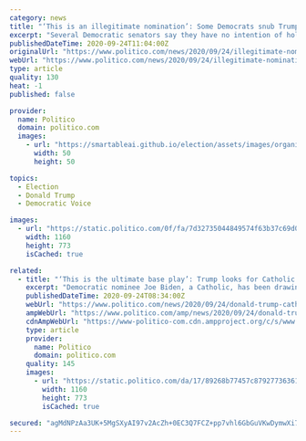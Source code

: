 ```yaml
---
category: news
title: "‘This is an illegitimate nomination’: Some Democrats snub Trump's pick"
excerpt: "Several Democratic senators say they have no intention of holding a traditional meeting with Trump's nominee to the Supreme Court."
publishedDateTime: 2020-09-24T11:04:00Z
originalUrl: "https://www.politico.com/news/2020/09/24/illegitimate-nominationdemocrats-snub-trumps-pick-420712"
webUrl: "https://www.politico.com/news/2020/09/24/illegitimate-nominationdemocrats-snub-trumps-pick-420712"
type: article
quality: 130
heat: -1
published: false

provider:
  name: Politico
  domain: politico.com
  images:
    - url: "https://smartableai.github.io/election/assets/images/organizations/politico.com-50x50.jpg"
      width: 50
      height: 50

topics:
  - Election
  - Donald Trump
  - Democratic Voice

images:
  - url: "https://static.politico.com/0f/fa/7d32735044849574f63b37c69d07/webp.net-resizeimage%20(35).jpg"
    width: 1160
    height: 773
    isCached: true

related:
  - title: "‘This is the ultimate base play’: Trump looks for Catholic vote from Court fight"
    excerpt: "Democratic nominee Joe Biden, a Catholic, has been drawing swaths of white Catholic voters who picked Trump in 2016. Now, Trump allies see an opening in the battle over a Court seat."
    publishedDateTime: 2020-09-24T08:34:00Z
    webUrl: "https://www.politico.com/news/2020/09/24/donald-trump-catholic-vote-court-fight-420935"
    ampWebUrl: "https://www.politico.com/amp/news/2020/09/24/donald-trump-catholic-vote-court-fight-420935"
    cdnAmpWebUrl: "https://www-politico-com.cdn.ampproject.org/c/s/www.politico.com/amp/news/2020/09/24/donald-trump-catholic-vote-court-fight-420935"
    type: article
    provider:
      name: Politico
      domain: politico.com
    quality: 145
    images:
      - url: "https://static.politico.com/da/17/89268b77457c8792773636190c2c/gettyimages-1269389480-1.jpg"
        width: 1160
        height: 773
        isCached: true

secured: "agMdNPzAa3UK+5MgSXyAI97v2AcZh+0EC3Q7FCZ+pp7vhl6GbGuVKwDymwXi76uRRIOyPuBzV1b1Elpw6ZydxZrhwO5/jsbAecUrf+aTvXKdijh/ki3U0SeCG4tRhCdiN3AIKWGYm4lFdB4l6vmyqtC+rXB1hGfCUh3BThxkiskfZGgMWnLR0cjmNjNzW71OdNnM+pctV4PuvTP52ajjTbmfImo2rIKHKQUF2zDAfjgniYFADZ3kdlzqlra0DxhxF/80Hrc8XnI7BratxGtB1BT3rKXbClak07aAkP3YtJprcaWoqag2tD+cTXFlTQipPx0P1xfm5OmGi9bSNLxN/56m4kKR1l3U1EG5ULMyra8=;G9wdWOa9HUBirUVSZsvohg=="
---
```


